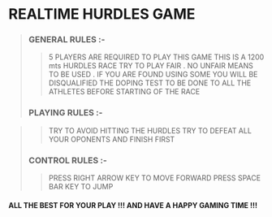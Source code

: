 # REALTIME HURDLES GAME

> ### GENERAL RULES :-
>
>  > 5 PLAYERS ARE REQUIRED TO PLAY THIS GAME
>  > THIS IS A 1200 mts HURDLES RACE
>  > TRY TO PLAY FAIR . NO UNFAIR MEANS TO BE USED . IF YOU ARE FOUND USING SOME YOU WILL BE DISQUALIFIED
 > > THE DOPING TEST TO BE DONE TO ALL THE ATHLETES BEFORE STARTING OF THE RACE
>
> ### PLAYING RULES :-

>  > TRY TO AVOID HITTING THE HURDLES 
>  > TRY TO DEFEAT ALL YOUR OPONENTS AND FINISH FIRST
>
> ### CONTROL RULES :-
>
>  > PRESS RIGHT ARROW KEY TO MOVE FORWARD
>  > PRESS SPACE BAR KEY TO JUMP
>
#### ALL THE BEST FOR YOUR PLAY !!! AND HAVE A HAPPY GAMING TIME !!!
